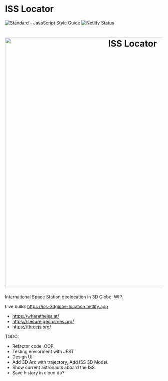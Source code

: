 # ISS Locator
<a href="https://standardjs.com"><img src="https://img.shields.io/badge/code_style-standard-brightgreen.svg" alt="Standard - JavaScript Style Guide"></a>
[![Netlify Status](https://api.netlify.com/api/v1/badges/ace38cb4-f72f-4324-84d7-aa06446d46be/deploy-status)](https://app.netlify.com/sites/iss-3dglobe-location/deploys)

<h1 align="center">
  <img src="https://raw.githubusercontent.com/kikeonline/iss-locator/main/screenshot.gif" alt="ISS Locator" width="800">
  <br>
</h1>

International Space Station geolocation in 3D Globe, WIP.

Live build: https://iss-3dglobe-location.netlify.app

- https://wheretheiss.at/
- https://secure.geonames.org/
- https://threejs.org/

TODO:

- Refactor code, OOP.
- Testing enviorment with JEST
- Design UI
- Add 3D Arc with trajectory, Add ISS 3D Model.
- Show current astronauts aboard the ISS
- Save history in cloud db?